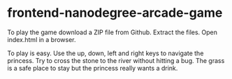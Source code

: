 frontend-nanodegree-arcade-game
===============================

To play the game download a ZIP file from Github.
Extract the files.
Open index.html in a browser.

To play is easy. Use the up, down, left and right keys to navigate the princess.
Try to cross the stone to the river without hitting a bug.
The grass is a safe place to stay but the princess really wants a drink.
